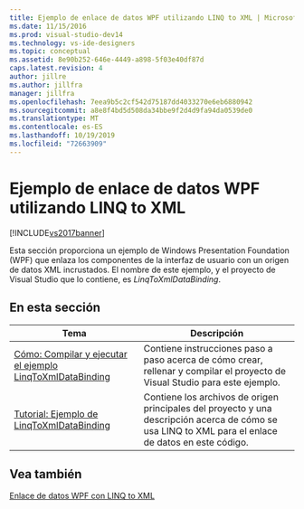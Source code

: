 ```yaml
---
title: Ejemplo de enlace de datos WPF utilizando LINQ to XML | Microsoft Docs
ms.date: 11/15/2016
ms.prod: visual-studio-dev14
ms.technology: vs-ide-designers
ms.topic: conceptual
ms.assetid: 8e90b252-646e-4449-a898-5f03e40df87d
caps.latest.revision: 4
author: jillre
ms.author: jillfra
manager: jillfra
ms.openlocfilehash: 7eea9b5c2cf542d75187dd4033270e6eb6880942
ms.sourcegitcommit: a8e8f4bd5d508da34bbe9f2d4d9fa94da0539de0
ms.translationtype: MT
ms.contentlocale: es-ES
ms.lasthandoff: 10/19/2019
ms.locfileid: "72663909"
---
```

# <a name="wpf-data-binding-using-linq-to-xml-example"></a>Ejemplo de enlace de datos WPF utilizando LINQ to XML
[!INCLUDE[vs2017banner](../includes/vs2017banner.md)]

Esta sección proporciona un ejemplo de Windows Presentation Foundation (WPF) que enlaza los componentes de la interfaz de usuario con un origen de datos XML incrustados. El nombre de este ejemplo, y el proyecto de Visual Studio que lo contiene, es *LinqToXmlDataBinding*.

## <a name="in-this-section"></a>En esta sección

|Tema|Descripción|
|-----------|-----------------|
|[Cómo: Compilar y ejecutar el ejemplo LinqToXmlDataBinding](../designers/how-to-build-and-run-the-linqtoxmldatabinding-example.md)|Contiene instrucciones paso a paso acerca de cómo crear, rellenar y compilar el proyecto de Visual Studio para este ejemplo.|
|[Tutorial: Ejemplo de LinqToXmlDataBinding](../designers/walkthrough-linqtoxmldatabinding-example.md)|Contiene los archivos de origen principales del proyecto y una descripción acerca de cómo se usa LINQ to XML para el enlace de datos en este código.|

## <a name="see-also"></a>Vea también
 [Enlace de datos WPF con LINQ to XML](../designers/wpf-data-binding-with-linq-to-xml.md)
